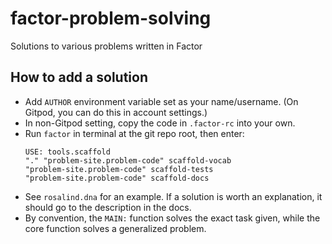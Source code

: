 # factor-problem-solving

Solutions to various problems written in Factor

## How to add a solution

* Add `AUTHOR` environment variable set as your name/username. (On Gitpod, you can do this in account settings.)
* In non-Gitpod setting, copy the code in `.factor-rc` into your own.
* Run `factor` in terminal at the git repo root, then enter:
    ```
    USE: tools.scaffold
    "." "problem-site.problem-code" scaffold-vocab
    "problem-site.problem-code" scaffold-tests
    "problem-site.problem-code" scaffold-docs
    ```
* See `rosalind.dna` for an example. If a solution is worth an explanation, it should go to the description in the docs.
* By convention, the `MAIN:` function solves the exact task given, while the core function solves a generalized problem.